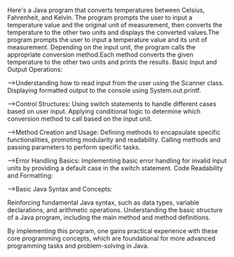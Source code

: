 Here's a Java program that converts temperatures between Celsius, Fahrenheit, and Kelvin. The program prompts the user to input a temperature value and the original unit of measurement, then converts the temperature to the other two units and displays the converted values.The program prompts the user to input a temperature value and its unit of measurement.
Depending on the input unit, the program calls the appropriate conversion method.Each method converts the given temperature to the other two units and prints the results.
Basic Input and Output Operations:

-->Understanding how to read input from the user using the Scanner class.
Displaying formatted output to the console using System.out.printf.

-->Control Structures:
Using switch statements to handle different cases based on user input.
Applying conditional logic to determine which conversion method to call based on the input unit.

-->Method Creation and Usage:
Defining methods to encapsulate specific functionalities, promoting modularity and readability.
Calling methods and passing parameters to perform specific tasks.

-->Error Handling Basics:
Implementing basic error handling for invalid input units by providing a default case in the switch statement.
Code Readability and Formatting:

-->Basic Java Syntax and Concepts:

Reinforcing fundamental Java syntax, such as data types, variable declarations, and arithmetic operations.
Understanding the basic structure of a Java program, including the main method and method definitions.

By implementing this program, one gains practical experience with these core programming concepts, which are foundational for more advanced programming tasks and problem-solving in Java.
